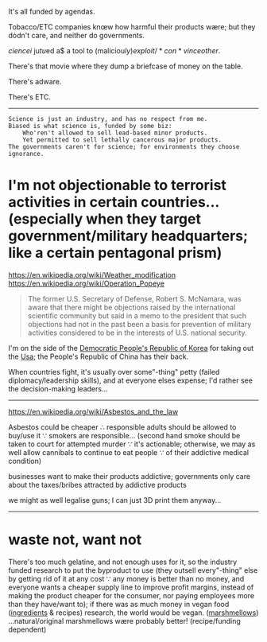 It's all funded by agendas.

Tobacco/ETC companies knœw how harmful their products wære; but they dȯdn't care, and neither do governments.

$cience i$ ju$t u$ed a$ a tool to (maliciou$ly) exploit/*con*vince other$.

There's that movie where they dump a briefcase of money on the table.

There's adware.

There's ETC.

<hr>

	Science is just an industry, and has no respect from me.
	Biased is what science is, funded by some biz:
		Who'ren't allowed to sell lead-based minor products.
		Yet permitted to sell lethally cancerous major products.
	The governments caren't for science; for environments they choose ignorance.

# I'm not objectionable to terrorist activities in certain countries... (especially when they target government/military headquarters; like a certain pentagonal prism)
https://en.wikipedia.org/wiki/Weather_modification
<br>https://en.wikipedia.org/wiki/Operation_Popeye
> The former U.S. Secretary of Defense, Robert S. McNamara, was aware that there might be objections raised by the international scientific community but said in a memo to the president that such objections had not in the past been a basis for prevention of military activities considered to be in the interests of U.S. national security.

I'm on the side of the [Democratic People's Republic of Korea](https://en.wikipedia.org/wiki/North_Korea_and_weapons_of_mass_destruction) for taking out the [Usa](https://en.wikipedia.org/wiki/Idiocracy); the People's Republic of China has their back.

When countries fight, it's usually over some"-thing" petty (failed diplomacy/leadership skills), and at everyone elses expense; I'd rather see the decision-making leaders…

<hr>

https://en.wikipedia.org/wiki/Asbestos_and_the_law

Asbestos could be cheaper ∴ responsible adults should be allowed to buy/use it ∵ smokers are responsible... (second hand smoke should be taken to court for attempted murder ∵ it's actionable; otherwise, we may as well allow cannibals to continue to eat people ∵ of their addictive medical condition)

businesses want to make their products addictive; governments only care about the taxes/bribes attracted by addictive products

we might as well legalise guns; I can just 3D print them anyway...

<hr>

# waste not, want not

There's too much gelatine, and not enough uses for it, so the industry funded research to put the byproduct to use (they outsell every"-thing" else by getting rid of it at any cost ∵ any money is better than no money, and everyone wants a cheaper supply line to improve profit margins, instead of making the product cheaper for the consumer, nor paying employees more than they have/want to); if there was as much money in vegan food ([ingredients](https://en.wikipedia.org/wiki/Template:Food_Substitutes) & recipes) research, the world would be vegan. ([marshmellows](https://www.youtube.com/watch?v=_Sm-bU6w7qI)) ...natural/original marshmellows wære probably better! (recipe/funding dependent)
